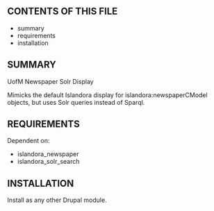 CONTENTS OF THIS FILE
---------------------

 * summary
 * requirements
 * installation


SUMMARY
-------

UofM Newspaper Solr Display

Mimicks the default Islandora display for islandora:newspaperCModel objects,
but uses Solr queries instead of Sparql.

REQUIREMENTS
------------

Dependent on:

* islandora\_newspaper
* islandora\_solr\_search

INSTALLATION
------------

Install as any other Drupal module.
